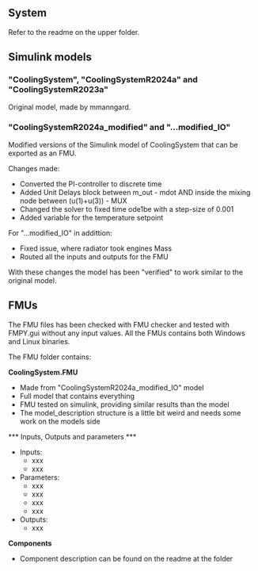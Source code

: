 
## System 

Refer to the readme on the upper folder.

## Simulink models

### "CoolingSystem", "CoolingSystemR2024a" and "CoolingSystemR2023a"

Original model, made by mmanngard.

### "CoolingSystemR2024a_modified" and "...modified_IO"

Modified versions of the Simulink model of CoolingSystem that can be exported as an FMU.

Changes made:
- Converted the PI-controller to discrete time
- Added Unit Delays block between m_out - mdot AND inside the mixing node between (u(1)+u(3)) - MUX
- Changed the solver to fixed time ode1be with a step-size of 0.001
- Added variable for the temperature setpoint

For "...modified_IO" in addittion:
- Fixed issue, where radiator took engines Mass
- Routed all the inputs and outputs for the FMU

With these changes the model has been "verified" to work similar to the original model.

## FMUs

The FMU files has been checked with FMU checker and tested with FMPY.gui without any input values. All the FMUs contains both Windows and Linux binaries.

The FMU folder contains:

**CoolingSystem.FMU**
- Made from "CoolingSystemR2024a_modified_IO" model
- Full model that contains everything
- FMU tested on simulink, providing similar results than the model
- The model_description structure is a little bit weird and needs some work on the models side

*** Inputs, Outputs and parameters ***
- Inputs:
    - xxx
    - xxx
- Parameters: 
    - xxx
    - xxx
    - xxx
    - xxx
- Outputs:
    - xxx

**Components**
- Component description can be found on the readme at the folder





